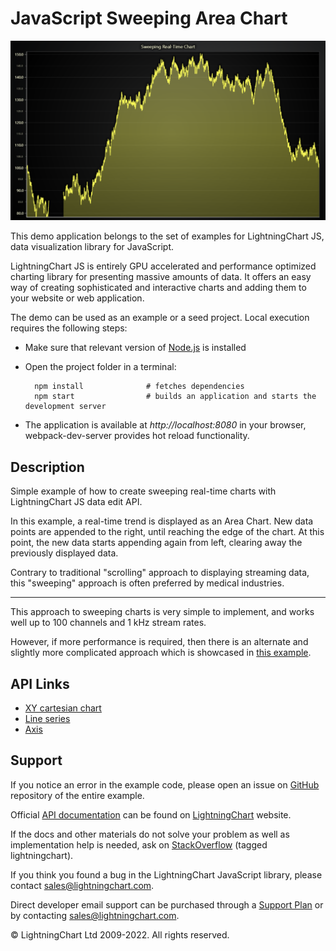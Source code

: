 # JavaScript Sweeping Area Chart

![JavaScript Sweeping Area Chart](sweepingLineChartNew-darkGold.png)

This demo application belongs to the set of examples for LightningChart JS, data visualization library for JavaScript.

LightningChart JS is entirely GPU accelerated and performance optimized charting library for presenting massive amounts of data. It offers an easy way of creating sophisticated and interactive charts and adding them to your website or web application.

The demo can be used as an example or a seed project. Local execution requires the following steps:

-   Make sure that relevant version of [Node.js](https://nodejs.org/en/download/) is installed
-   Open the project folder in a terminal:

          npm install              # fetches dependencies
          npm start                # builds an application and starts the development server

-   The application is available at _http://localhost:8080_ in your browser, webpack-dev-server provides hot reload functionality.


## Description

Simple example of how to create sweeping real-time charts with LightningChart JS data edit API.

In this example, a real-time trend is displayed as an Area Chart.
New data points are appended to the right, until reaching the edge of the chart.
At this point, the new data starts appending again from left, clearing away the previously displayed data.

Contrary to traditional "scrolling" approach to displaying streaming data, this "sweeping" approach is often preferred by medical industries.

---

This approach to sweeping charts is very simple to implement, and works well up to 100 channels and 1 kHz stream rates.

However, if more performance is required, then there is an alternate and slightly more complicated approach which is showcased in [this example](https://lightningchart.com/js-charts/interactive-examples/examples/lcjs-example-0033-sweepingLineDashboard.html).


## API Links

* [XY cartesian chart]
* [Line series]
* [Axis]


## Support

If you notice an error in the example code, please open an issue on [GitHub][0] repository of the entire example.

Official [API documentation][1] can be found on [LightningChart][2] website.

If the docs and other materials do not solve your problem as well as implementation help is needed, ask on [StackOverflow][3] (tagged lightningchart).

If you think you found a bug in the LightningChart JavaScript library, please contact sales@lightningchart.com.

Direct developer email support can be purchased through a [Support Plan][4] or by contacting sales@lightningchart.com.

[0]: https://github.com/Arction/
[1]: https://lightningchart.com/lightningchart-js-api-documentation/
[2]: https://lightningchart.com
[3]: https://stackoverflow.com/questions/tagged/lightningchart
[4]: https://lightningchart.com/support-services/

© LightningChart Ltd 2009-2022. All rights reserved.


[XY cartesian chart]: https://lightningchart.com/js-charts/api-documentation/v6.0.0/classes/ChartXY.html
[Line series]: https://lightningchart.com/js-charts/api-documentation/v6.0.0/classes/LineSeries.html
[Axis]: https://lightningchart.com/js-charts/api-documentation/v6.0.0/classes/Axis.html


